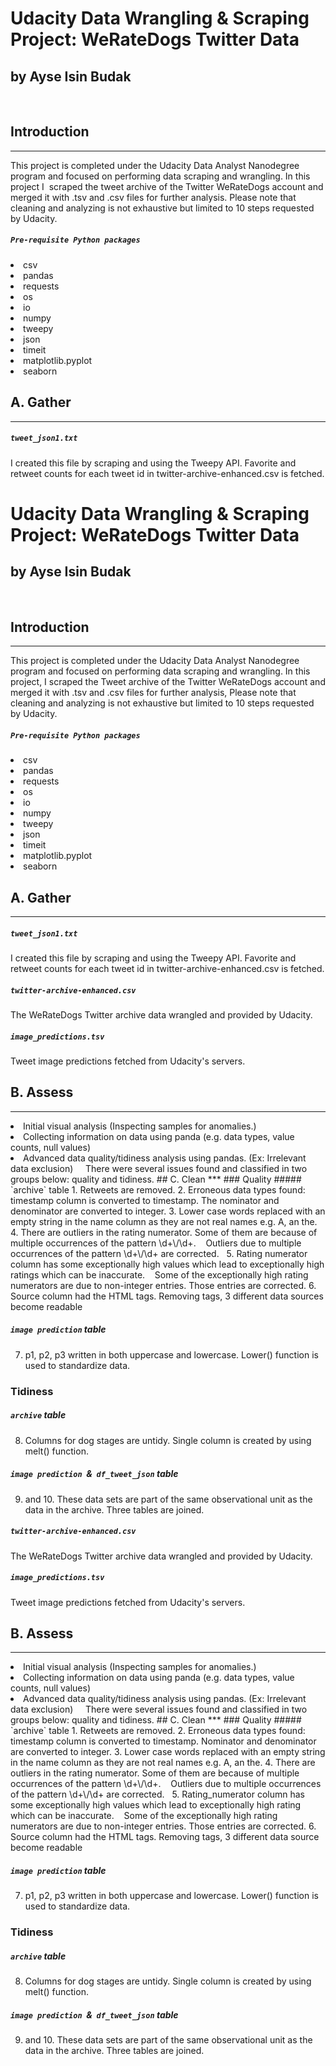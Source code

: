 # Udacity Data Wrangling & Scraping Project: WeRateDogs Twitter Data
## by Ayse Isin Budak
 
 
## Introduction
***
This project is completed under the Udacity Data Analyst Nanodegree program and focused on performing data scraping and wrangling.
In this project I  scraped the tweet archive of the Twitter WeRateDogs account and merged it with .tsv and .csv files for further analysis.
Please note that cleaning and analyzing is not exhaustive but limited to 10 steps requested by Udacity.

##### `Pre-requisite Python packages`
<li>csv
<li>pandas
<li>requests
<li>os
<li>io
<li>numpy
<li>tweepy
<li>json
<li>timeit
<li>matplotlib.pyplot
<li>seaborn


## A. Gather
***
##### `tweet_json1.txt`
I created this file by scraping and using the Tweepy API. Favorite and retweet counts for each tweet id in twitter-archive-enhanced.csv is fetched.


# Udacity Data Wrangling & Scraping Project: WeRateDogs Twitter Data
## by Ayse Isin Budak
 
 
## Introduction
***
This project is completed under the Udacity Data Analyst Nanodegree program and focused on performing data scraping and wrangling.
In this project, I scraped the Tweet archive of the Twitter WeRateDogs account and merged it with .tsv and .csv files for further analysis,
Please note that cleaning and analyzing is not exhaustive but limited to 10 steps requested by Udacity.

##### `Pre-requisite Python packages`
<li>csv
<li>pandas
<li>requests
<li>os
<li>io
<li>numpy
<li>tweepy
<li>json
<li>timeit
<li>matplotlib.pyplot
<li>seaborn


## A. Gather
***
##### `tweet_json1.txt`
I created this file by scraping and using the Tweepy API. Favorite and retweet counts for each tweet id in twitter-archive-enhanced.csv is fetched.

##### `twitter-archive-enhanced.csv`
The WeRateDogs Twitter archive data wrangled and provided by Udacity.

##### `image_predictions.tsv`
Tweet image predictions fetched from Udacity's servers.




## B. Assess
***
<li>Initial visual analysis (Inspecting samples for anomalies.)
<li>Collecting information on data using panda (e.g. data types, value counts, null values)
<li>Advanced data quality/tidiness analysis using pandas. (Ex: Irrelevant data exclusion)
    
There were several issues found and classified in two groups below: quality and tidiness.
## C. Clean
***
### Quality
##### `archive` table 
1. Retweets are removed.
2. Erroneous data types found: timestamp column is converted to timestamp. The nominator and denominator are converted to integer.
3. Lower case words replaced with an empty string in the name column as they are not real names e.g. A, an the.
4. There are outliers in the rating numerator. Some of them are because of multiple occurrences of the pattern \d+\/\d+.
   Outliers due to multiple occurrences of the pattern \d+\/\d+ are corrected.  
5. Rating numerator column has some exceptionally high values which lead to exceptionally high ratings which can be inaccurate.
   Some of the exceptionally high rating numerators are due to non-integer entries. Those entries are corrected.
6. Source column had the HTML tags. Removing tags, 3 different data sources become readable

##### `image prediction` table
7. p1, p2, p3 written in both uppercase and lowercase. Lower() function is used to standardize data.


### Tidiness
##### `archive` table
8. Columns for dog stages are untidy. Single column is created by using melt() function.

##### `image prediction`  &  `df_tweet_json` table
9. and 10. These data sets are part of the same observational unit as the data in the archive. Three tables are joined. 



##### `twitter-archive-enhanced.csv`
The WeRateDogs Twitter archive data wrangled and provided by Udacity.

##### `image_predictions.tsv`
Tweet image predictions fetched from Udacity's servers.




## B. Assess
***
<li>Initial visual analysis (Inspecting samples for anomalies.)
<li>Collecting information on data using panda (e.g. data types, value counts, null values)
<li>Advanced data quality/tidiness analysis using pandas. (Ex: Irrelevant data exclusion)
    
There were several issues found and classified in two groups below: quality and tidiness.
## C. Clean
***
### Quality
##### `archive` table 
1. Retweets are removed.
2. Erroneous data types found: timestamp column is converted to timestamp. Nominator and denominator are converted to integer.
3. Lower case words replaced with an empty string in the name column as they are not real names e.g. A, an the.
4. There are outliers in the rating numerator. Some of them are because of multiple occurrences of the pattern \d+\/\d+.
   Outliers due to multiple occurrences of the pattern \d+\/\d+ are corrected.  
5. Rating_numerator column has some exceptionally high values which lead to exceptionally high rating which can be inaccurate.
   Some of the exceptionally high rating numerators are due to non-integer entries. Those entries are corrected.
6. Source column had the HTML tags. Removing tags, 3 different data source become readable

##### `image prediction` table
7. p1, p2, p3 written in both uppercase and lowercase. Lower() function is used to standardize data.


### Tidiness
##### `archive` table
8. Columns for dog stages are untidy. Single column is created by using melt() function.

##### `image prediction`  &  `df_tweet_json` table
9. and 10. These data sets are part of the same observational unit as the data in the archive. Three tables are joined. 









```python

```
